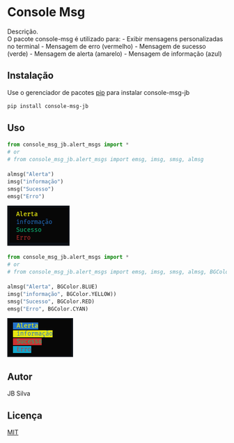 # Console Msg

Descrição.  
O pacote console-msg é utilizado para:
	- Exibir mensagens personalizadas no terminal
    - Mensagem de erro (vermelho)
    - Mensagem de sucesso (verde)
    - Mensagem de alerta (amarelo)
    - Mensagem de informação (azul)

## Instalação

Use o gerenciador de pacotes [pip](https://pip.pypa.io/en/stable/) para instalar console-msg-jb

```bash
pip install console-msg-jb
```

## Uso

```python
from console_msg_jb.alert_msgs import *
# or 
# from console_msg_jb.alert_msgs import emsg, imsg, smsg, almsg

almsg("Alerta")
imsg("informação")
smsg("Sucesso")
emsg("Erro")
```
![img1](image.png)

```python
from console_msg_jb.alert_msgs import *
# or 
# from console_msg_jb.alert_msgs import emsg, imsg, smsg, almsg, BGColor

almsg("Alerta", BGColor.BLUE)
imsg("informação", BGColor.YELLOW))
smsg("Sucesso", BGColor.RED)
emsg("Erro", BGColor.CYAN)
```
![img2](image-1.png)


## Autor
JB Silva

## Licença
[MIT](https://choosealicense.com/licenses/mit/)
